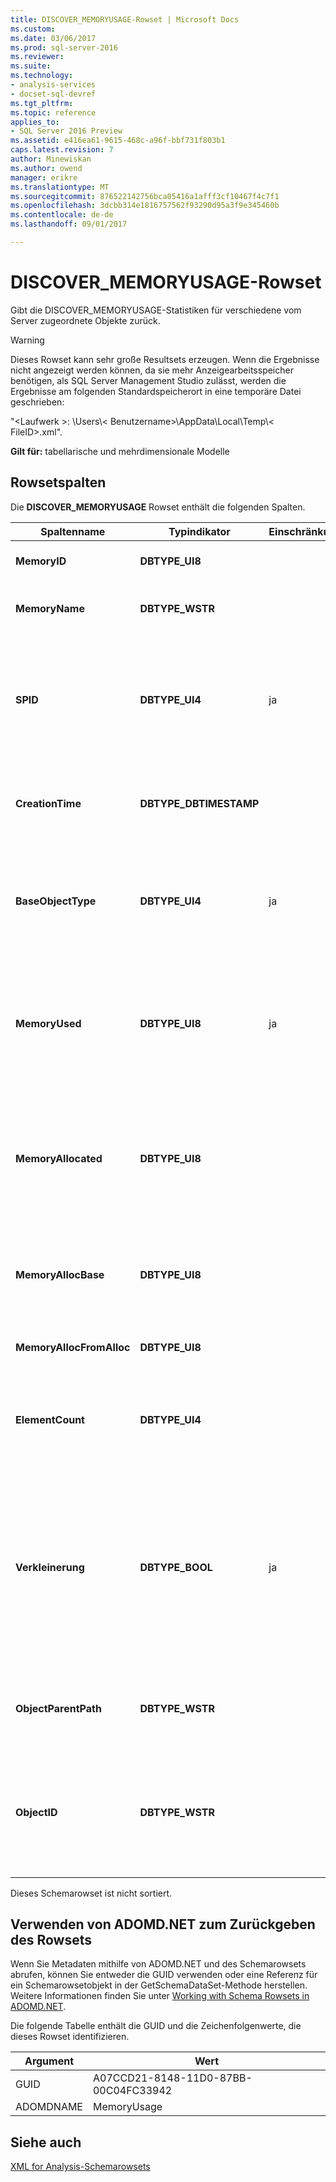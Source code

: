 ```yaml
---
title: DISCOVER_MEMORYUSAGE-Rowset | Microsoft Docs
ms.custom: 
ms.date: 03/06/2017
ms.prod: sql-server-2016
ms.reviewer: 
ms.suite: 
ms.technology:
- analysis-services
- docset-sql-devref
ms.tgt_pltfrm: 
ms.topic: reference
applies_to:
- SQL Server 2016 Preview
ms.assetid: e416ea61-9615-468c-a96f-bbf731f803b1
caps.latest.revision: 7
author: Minewiskan
ms.author: owend
manager: erikre
ms.translationtype: MT
ms.sourcegitcommit: 876522142756bca05416a1afff3cf10467f4c7f1
ms.openlocfilehash: 3dcbb314e1816757562f93290d95a3f9e345460b
ms.contentlocale: de-de
ms.lasthandoff: 09/01/2017

---
```

# <a name="discovermemoryusage-rowset"></a>DISCOVER_MEMORYUSAGE-Rowset
  Gibt die DISCOVER_MEMORYUSAGE-Statistiken für verschiedene vom Server zugeordnete Objekte zurück.  
  
> [!WARNING]  
>  Dieses Rowset kann sehr große Resultsets erzeugen. Wenn die Ergebnisse nicht angezeigt werden können, da sie mehr Anzeigearbeitsspeicher benötigen, als SQL Server Management Studio zulässt, werden die Ergebnisse am folgenden Standardspeicherort in eine temporäre Datei geschrieben:  
>   
>  "\<Laufwerk >: \Users\\< Benutzername\>\AppData\Local\Temp\\< FileID\>.xml".  
  
 **Gilt für:** tabellarische und mehrdimensionale Modelle  
  
## <a name="rowset-columns"></a>Rowsetspalten  
 Die **DISCOVER_MEMORYUSAGE** Rowset enthält die folgenden Spalten.  
  
|Spaltenname|Typindikator|Einschränkung|Description|  
|-----------------|--------------------|-----------------|-----------------|  
|**MemoryID**|**DBTYPE_UI8**||Eine Zahl, die den Arbeitsspeicher identifiziert.|  
|**MemoryName**|**DBTYPE_WSTR**||Der Name des Objekts, das den Arbeitsspeicher besitzt.|  
|**SPID**|**DBTYPE_UI4**|ja|Die Sitzung, die den Speicher zugewiesen hat. 0 (null) gibt an, dass der Arbeitsspeicher nicht an eine bestimmte Sitzung gebunden ist.|  
|**CreationTime**|**DBTYPE_DBTIMESTAMP**||Entweder "Uhrzeit der Erstellung des Objekts" oder "Zeitpunkt der Zuweisung des Speichers".|  
|**BaseObjectType**|**DBTYPE_UI4**|ja|Dies ist eine Zahl, die den Typ des Objekts beschreibt. Objekte mit demselben BaseObjectType haben denselben Typ.|  
|**MemoryUsed**|**DBTYPE_UI8**|ja|Dies ist die aktuelle Größe des Objekts, die möglicherweise geringer ist, als der zur Verwendung durch das Objekt zugeordnete Arbeitsspeicher.|  
|**MemoryAllocated**|**DBTYPE_UI8**||Die Menge des zur Verwendung durch das Objekt zugeordneten Arbeitsspeichers, die größer sein kann als der tatsächlich vom Objekt verwendete Arbeitsspeicher.|  
|**MemoryAllocBase**|**DBTYPE_UI8**||Die anfänglich für das Objekt (ohne zusätzliche Zuordnungen für Objektinhalt) zugeordneten Bytes.|  
|**MemoryAllocFromAlloc**|**DBTYPE_UI8**||Der für den Inhalt dieses Objekts zugewiesene Arbeitsspeicher.|  
|**ElementCount**|**DBTYPE_UI4**||Für ein Containerobjekt ist dies die Anzahl der in diesem Objekt enthaltenen Objekte.|  
|**Verkleinerung**|**DBTYPE_BOOL**|ja|Ein boolescher Wert, der angibt, wenn der Arbeitsspeicher verkleinerbar ist (kann aufgrund von ungenügend Arbeitsspeicher wegfallen). true, wenn der Arbeitsspeicher verkleinerbar ist; false, wenn der Arbeitsspeicher nicht verkleinerbar ist.|  
|**ObjectParentPath**|**DBTYPE_WSTR**||Eine Zeichenfolge, die den vollständigen Pfad dieses Objekts identifiziert.|  
|**ObjectID**|**DBTYPE_WSTR**||Die Zeichenfolge, die das Objekt identifiziert. Der vollständige Pfad dieses Objekts wird von der Zeichenfolge dargestellt: (ObjectParentPath + '.' + ObjectId).|  
  
 Dieses Schemarowset ist nicht sortiert.  
  
## <a name="using-adomdnet-to-return-the-rowset"></a>Verwenden von ADOMD.NET zum Zurückgeben des Rowsets  
 Wenn Sie Metadaten mithilfe von ADOMD.NET und des Schemarowsets abrufen, können Sie entweder die GUID verwenden oder eine Referenz für ein Schemarowsetobjekt in der GetSchemaDataSet-Methode herstellen. Weitere Informationen finden Sie unter [Working with Schema Rowsets in ADOMD.NET](../../../analysis-services/multidimensional-models-adomd-net-client/retrieving-metadata-working-with-schema-rowsets.md).  
  
 Die folgende Tabelle enthält die GUID und die Zeichenfolgenwerte, die dieses Rowset identifizieren.  
  
|Argument|Wert|  
|--------------|-----------|  
|GUID|A07CCD21-8148-11D0-87BB-00C04FC33942|  
|ADOMDNAME|MemoryUsage|  
  
## <a name="see-also"></a>Siehe auch  
 [XML for Analysis-Schemarowsets](../../../analysis-services/schema-rowsets/xml/xml-for-analysis-schema-rowsets.md)  
  
  
